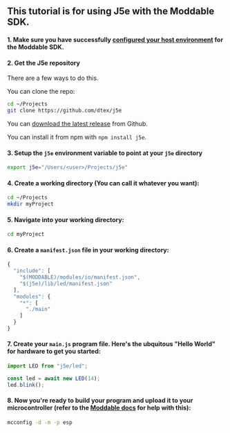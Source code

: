 ## This tutorial is for using J5e with the Moddable SDK. 

#### 1. Make sure you have successfully [configured your host environment](https://github.com/Moddable-OpenSource/moddable/blob/public/documentation/Moddable%20SDK%20-%20Getting%20Started.md) for the Moddable SDK. 

#### 2. Get the J5e repository

There are a few ways to do this. 

You can clone the repo:
````bash
cd ~/Projects
git clone https://github.com/dtex/j5e
````
You can [download the latest release](https://github.com/dtex/j5e/releases) from Github.

You can install it from npm with ```npm install j5e```.

#### 3. Setup the ```j5e``` environment variable to point at your ```j5e``` directory

````bash
export j5e="/Users/<user>/Projects/j5e"
````


#### 4. Create a working directory (You can call it whatever you want):

````bash
cd ~/Projects
mkdir myProject
````

#### 5. Navigate into your working directory:

````bash
cd myProject
````

#### 6. Create a ```manifest.json``` file in your working directory:

````js
{
  "include": [
    "$(MODDABLE)/modules/io/manifest.json",
    "$(j5e)/lib/led/manifest.json"
  ],
  "modules": {
    "*": [
      "./main"
    ]
  }
}
````

#### 7. Create your ```main.js``` program file. Here's the ubquitous "Hello World" for hardware to get you started:

````js
import LED from "j5e/led";

const led = await new LED(14);
led.blink();
````

#### 8. Now you're ready to build your program and upload it to your microcontroller (refer to the [Moddable docs](https://github.com/Moddable-OpenSource/moddable/tree/public/examples#building-apps) for help with this):

````bash
mcconfig -d -m -p esp
````